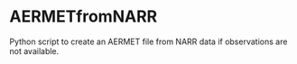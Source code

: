 # AERMETfromNARR
Python script to create an AERMET file from NARR data if observations are not available.
